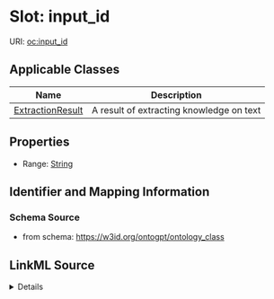 # Slot: input_id

URI: [oc:input_id](http://w3id.org/ontogpt/ontology-class-templateinput_id)



<!-- no inheritance hierarchy -->




## Applicable Classes

| Name | Description |
| --- | --- |
[ExtractionResult](ExtractionResult.md) | A result of extracting knowledge on text






## Properties

* Range: [String](String.md)







## Identifier and Mapping Information







### Schema Source


* from schema: https://w3id.org/ontogpt/ontology_class




## LinkML Source

<details>
```yaml
name: input_id
from_schema: https://w3id.org/ontogpt/ontology_class
rank: 1000
alias: input_id
owner: ExtractionResult
domain_of:
- ExtractionResult
range: string

```
</details>